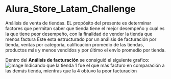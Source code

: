 # Alura_Store_Latam_Challenge
Análisis de venta de tiendas.
EL propósito del presente es determinar factores que permitan saber que tienda tiene el mejor desempeño y cual es la que tiene peor desempeño, con la finalidad de vender la tienda que menos factura
Este esta estructurado por un análisis de facturación por tienda, ventas por categoría, calificación promedio de las tiendas, productos más y menos vendidos y por último el envío promedio por tienda.

Dentro del **Análisis de facturación** se consiguió el siguiente grafico:
![image](https://github.com/user-attachments/assets/dc3ceb22-00a7-4c8c-86d7-82abc541ad93)
Indicando que la tienda 1 fue el que más facturo en comparación a las demás tienda, mientras que la 4 obtuvo la peor facturación
